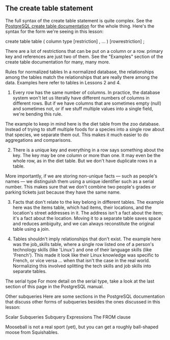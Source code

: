 ## The create table statement
The full syntax of the create table statement is quite complex. See the [PostgreSQL create table documentation](http://www.postgresql.org/docs/9.4/static/sql-createtable.html) for the whole thing. Here's the syntax for the form we're seeing in this lesson:

create table table ( column type [restriction] , ... ) [rowrestriction] ;

There are a lot of restrictions that can be put on a column or a row. primary key and references are just two of them. See the "Examples" section of the create table documentation for many, many more.

Rules for normalized tables
In a normalized database, the relationships among the tables match the relationships that are really there among the data. Examples here refer to tables in Lessons 2 and 4.

1. Every row has the same number of columns.
In practice, the database system won't let us literally have different numbers of columns in different rows. But if we have columns that are sometimes empty (null) and sometimes not, or if we stuff multiple values into a single field, we're bending this rule.

The example to keep in mind here is the diet table from the zoo database. Instead of trying to stuff multiple foods for a species into a single row about that species, we separate them out. This makes it much easier to do aggregations and comparisons.

2. There is a unique key and everything in a row says something about the key.
The key may be one column or more than one. It may even be the whole row, as in the diet table. But we don't have duplicate rows in a table.

More importantly, if we are storing non-unique facts — such as people's names — we distinguish them using a unique identifier such as a serial number. This makes sure that we don't combine two people's grades or parking tickets just because they have the same name.

3. Facts that don't relate to the key belong in different tables.
The example here was the items table, which had items, their locations, and the location's street addresses in it. The address isn't a fact about the item; it's a fact about the location. Moving it to a separate table saves space and reduces ambiguity, and we can always reconstitute the original table using a join.

4. Tables shouldn't imply relationships that don't exist.
The example here was the job_skills table, where a single row listed one of a person's technology skills (like 'Linux') and one of their language skills (like 'French'). This made it look like their Linux knowledge was specific to French, or vice versa ... when that isn't the case in the real world. Normalizing this involved splitting the tech skills and job skills into separate tables.

The serial type
For more detail on the serial type, take a look at the last section of this page in the PostgreSQL manual.

Other subqueries
Here are some sections in the PostgreSQL documentation that discuss other forms of subqueries besides the ones discussed in this lesson:

Scalar Subqueries
Subquery Expressions
The FROM clause

Mooseball is not a real sport (yet), but you can get a roughly ball-shaped moose from Squishables.
